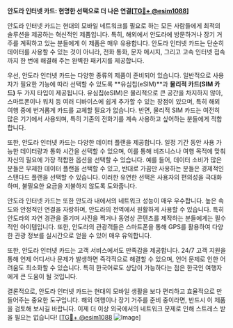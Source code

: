 **안도라 인터넷 카드: 현명한 선택으로 더 나은 연결[[TG💪+ @esim1088](https://t.me/s/esim1088)]**

안도라 인터넷 카드는 현대의 모바일 네트워크를 필요로 하는 모든 사람들에게 최적의 솔루션을 제공하는 혁신적인 제품입니다. 특히, 해외에서 안도라에 방문하거나 장기 거주를 계획하고 있는 분들에게 이 제품은 매우 유용합니다. 안도라 인터넷 카드는 단순히 데이터를 사용할 수 있는 것이 아니라, 전화 통화, 문자 메시지, 그리고 고속 인터넷 접속까지 한 번에 해결해 주는 완벽한 패키지를 제공합니다.

우선, 안도라 인터넷 카드는 다양한 종류의 제품이 준비되어 있습니다. 일반적으로 사용자가 필요한 기능에 따라 선택할 수 있도록 **유심칩(eSIM)**과 **물리적 카드(SIM 카드)** 두 가지 타입이 제공됩니다. 유심칩(eSIM)은 물리적으로 큰 공간을 차지하지 않아, 스마트폰이나 워치 등 여러 디바이스에 쉽게 추가할 수 있는 장점이 있으며, 특히 해외 여행 중에 번거롭게 카드를 교체할 필요가 없습니다. 반면, 물리적 SIM 카드는 여전히 많은 기기에서 사용되며, 특히 기존의 전화기를 계속 사용하고 싶어하는 분들에게 적합합니다.

또한, 안도라 인터넷 카드는 다양한 데이터 플랜을 제공합니다. 일정 기간 동안 사용 가능한 데이터량과 통화 시간을 선택할 수 있으며, 이를 통해 비즈니스나 여행 목적에 맞춰 자신의 필요에 가장 적합한 옵션을 선택할 수 있습니다. 예를 들어, 데이터 소비가 많은 분들은 무제한 데이터 플랜을 선택할 수 있고, 반대로 가끔만 사용하는 분들은 경제적인 스탠다드 플랜을 선택할 수 있습니다. 이러한 유연한 선택은 사용자의 편의성을 극대화하며, 불필요한 요금을 지불하지 않도록 도와줍니다.

안도라 인터넷 카드는 또한 안도라 내에서의 네트워크 성능이 매우 우수합니다. 높은 속도와 안정적인 연결을 자랑하며, 안도라의 전역에서 원활하게 사용할 수 있습니다. 특히 안도라의 자연 경관을 즐기며 사진을 찍거나 동영상 콘텐츠를 제작하는 분들에게는 필수적인 아이템입니다. 또한, 안도라의 관광객들은 스마트폰을 통해 GPS를 활용하여 다양한 관광 정보를 실시간으로 얻을 수 있어 매우 유익합니다.

또한, 안도라 인터넷 카드는 고객 서비스에서도 만족감을 제공합니다. 24/7 고객 지원을 통해 언제 어디서나 문제가 발생하면 즉각적으로 해결할 수 있으며, 언어 문제로 인한 어려움도 최소화할 수 있습니다. 특히 한국어로도 상담이 가능하다는 점은 한국인 여행자에게 큰 도움이 될 것입니다.

결론적으로, 안도라 인터넷 카드는 현대의 모바일 생활을 보다 편리하고 효율적으로 만들어주는 중요한 도구입니다. 해외 여행이나 장기 거주를 준비 중이라면, 반드시 이 제품을 검토해 보시길 바랍니다. 이제 더 이상 외국에서의 네트워크 문제로 인해 스트레스 받을 필요는 없습니다! [[TG💪+ @esim1088](https://t.me/s/esim1088) ![Image](https://i.postimg.cc/Y0z9fWf4/image.png)]